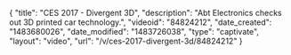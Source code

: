 {
    "title": "CES 2017 - Divergent 3D",
    "description": "Abt Electronics checks out 3D printed car technology.",
    "videoid": "84824212",
    "date_created": "1483680026",
    "date_modified": "1483726038",
    "type": "captivate",
    "layout": "video",
    "url": "\/v\/ces-2017-divergent-3d\/84824212"
}